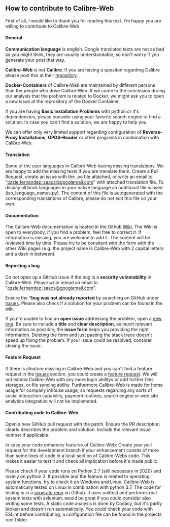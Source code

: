 ## How to contribute to Calibre-Web

First of all, I would like to thank you for reading this text. I'm happy you are willing to contribute to Calibre-Web

#### General

**Communication language** is english. Google translated texts are not as bad as you might think, they are usually understandable, so don't worry if you generate your post that way.

**Calibre-Web** is not **Calibre**. If you are having a question regarding Calibre please post this at their [repository](https://github.com/kovidgoyal/calibre).

**Docker-Containers** of Calibre-Web are maintained by different persons than the people who drive Calibre-Web. If we come to the conclusion during our analysis that the problem is related to Docker, we might ask you to open a new issue at the reprository of the Docker Container.

If you are having **Basic Installation Problems** with python or it's dependencies, please consider using your favorite search engine to find a solution. In case you can't find a solution, we are happy to help you.

We can offer only very limited support regarding configuration of **Reverse-Proxy Installations**, **OPDS-Reader** or other programs in combination with Calibre-Web. 

#### **Translation**

Some of the user languages in Calibre-Web having missing translations. We are happy to add the missing texts if you are translate them. Create a Pull Request, create an issue with the .po file attached, or write an email to "ozzie.fernandez.isaacs@googlemail.com" with attached translation file. To display all book languages in your native language an additional file is used (iso_language_names.py). The content of this file is autogenerated with the corresponding translations of Calibre, please do not edit this file on your own. 

#### **Documentation**

The Calibre-Web documentation is hosted in the Github [Wiki](https://github.com/janeczku/calibre-web/wiki). The Wiki is open to everybody, if you find a problem, feel free to correct it. If information is missing, you are welcome to add it. The content will be reviewed time by time. Please try to be consitent with the form with the other Wiki pages (e.g. the project name is Calibre-Web with 2 capital letters and a dash in between).

#### **Reporting a bug**

Do not open up a GitHub issue if the bug is a **security vulnerability** in Calibre-Web. Please write intead an email to "ozzie.fernandez.isaacs@googlemail.com".

Ensure the ***bug was not already reported** by searching on GitHub under [Issues](https://github.com/janeczku/calibre-web/issues). Please also check if a solution for your problem can be found in the [wiki](https://github.com/janeczku/calibre-web/wiki).

If you're unable to find an **open issue** addressing the problem, open a [new one](https://github.com/janeczku/calibre-web/issues/new?assignees=&labels=&template=bug_report.md&title=). Be sure to include a **title** and **clear description**, as much relevant information as possible, the **issue form** helps you providing the right information. Deleting the form and just pasting the stack trace doesn't speed up fixing the problem. If your issue could be resolved, consider closing the issue. 

#### **Feature Request**

If there is afeature missing in Calibre-Web and you can't find a feature request in the [Issues](https://github.com/janeczku/calibre-web/issues) section, you could create a [feature request](https://github.com/janeczku/calibre-web/issues/new?assignees=&labels=&template=feature_request.md&title=). 
We will not extend Calibre-Web with any more login abilitys or add further files storages, or file syncing ability. Furthermore Calibre-Web is made for home usage for company inhouse usage, so requests regarding any sorts of social interaction capability, payment routines, search engine or web site analytics integration will not be implemeted. 

#### Contributing code to Calibre-Web

Open a new GitHub pull request with the patch. Ensure the PR description clearly describes the problem and solution. Include the relevant issue number if applicable.

In case your code enhances features of Calibre-Web: Create your pull request for the development branch if your enhancement consits of more than some lines of code in a local section of Calibre-Webs code. This makes it easier to test it and check all implication before it's made public. 

Please check if your code runs on Python 2.7 (still necessary in 2020) and mainly on python 3. If possible and the feature is related to operating system functions, try to check it on Windows and Linux. 
Calibre-Web is automatically tested on Linux in combination with python 3.7. The code for testing is in a [seperate repo](https://github.com/OzzieIsaacs/calibre-web-test) on Github. It uses unittest and performs real system tests with selenium, would be great if you could consider also writing some tests. 
A static code analysis is done by Codacy, but it's partly broken and doesn't run automatically. You could check your code with ESLint before contributing, a configuration file can be found in the projects root folder. 



